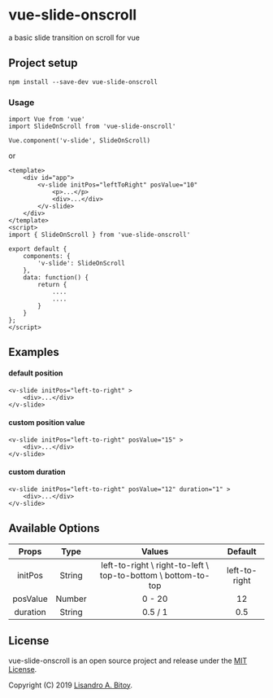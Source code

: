 # vue-slide-onscroll
a basic slide transition on scroll for vue

## Project setup
```shell
npm install --save-dev vue-slide-onscroll
```

### Usage
```define_globally
import Vue from 'vue'
import SlideOnScroll from 'vue-slide-onscroll'

Vue.component('v-slide', SlideOnScroll)
```
or
```define_locally
<template>
	<div id="app">
		<v-slide initPos="leftToRight" posValue="10"
			<p>...</p>
			<div>...</div>
		</v-slide>
	</div>
</template>
<script>
import { SlideOnScroll } from 'vue-slide-onscroll'

export default {
	components: {
		'v-slide': SlideOnScroll
	},
	data: function() {
		return {
			....
			....
		}
	}
};
</script>
```
## Examples 

#### default position
```
<v-slide initPos="left-to-right" >
	<div>...</div>
</v-slide>
```
#### custom position value
```
<v-slide initPos="left-to-right" posValue="15" >
	<div>...</div>
</v-slide>
```
#### custom duration
```
<v-slide initPos="left-to-right" posValue="12" duration="1" >
	<div>...</div>
</v-slide>
```

## Available Options
| Props | Type | Values | Default |
| :---: | :---: | :---: | :---: |
| initPos | String | left-to-right \\ right-to-left \\ top-to-bottom \\ bottom-to-top | left-to-right |
| posValue | Number | 0 - 20 | 12 |
| duration | String | 0.5 / 1 | 0.5 |

## License

vue-slide-onscroll is an open source project and release under the [MIT License](LICENSE).

Copyright (C) 2019 [Lisandro A. Bitoy](https://github.com/isanbitoy).
